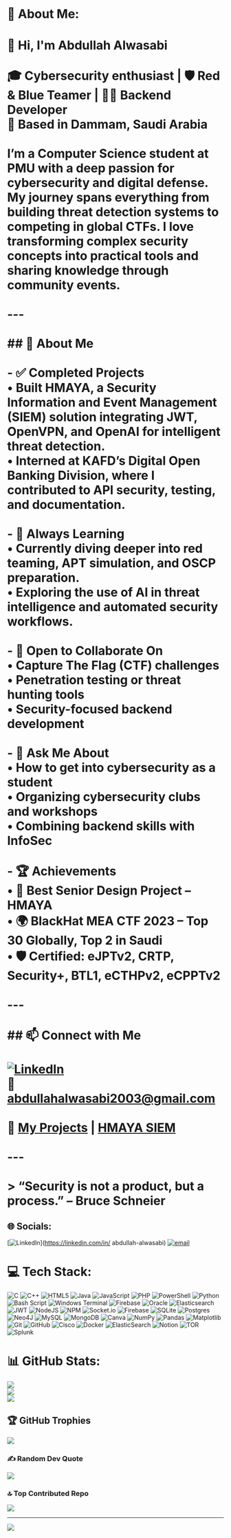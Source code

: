 # 💫 About Me:
# 👋 Hi, I'm Abdullah Alwasabi<br><br>🎓 Cybersecurity enthusiast | 🛡️ Red & Blue Teamer | 👨‍💻 Backend Developer  <br>📍 Based in Dammam, Saudi Arabia<br><br>I’m a Computer Science student at PMU with a deep passion for cybersecurity and digital defense. My journey spans everything from building threat detection systems to competing in global CTFs. I love transforming complex security concepts into practical tools and sharing knowledge through community events.<br><br>---<br><br>## 🚀 About Me<br><br>- ✅ **Completed Projects**  <br>  • Built **HMAYA**, a Security Information and Event Management (SIEM) solution integrating JWT, OpenVPN, and OpenAI for intelligent threat detection.  <br>  • Interned at **KAFD’s Digital Open Banking Division**, where I contributed to API security, testing, and documentation.<br><br>- 🧠 **Always Learning**  <br>  • Currently diving deeper into **red teaming**, **APT simulation**, and **OSCP preparation**.  <br>  • Exploring the use of AI in threat intelligence and automated security workflows.<br><br>- 🤝 **Open to Collaborate On**  <br>  • Capture The Flag (CTF) challenges  <br>  • Penetration testing or threat hunting tools  <br>  • Security-focused backend development<br><br>- 💬 **Ask Me About**  <br>  • How to get into cybersecurity as a student  <br>  • Organizing cybersecurity clubs and workshops  <br>  • Combining backend skills with InfoSec<br><br>- 🏆 **Achievements**  <br>  • 🥇 Best Senior Design Project – HMAYA  <br>  • 🌍 BlackHat MEA CTF 2023 – Top 30 Globally, Top 2 in Saudi  <br>  • 🛡️ Certified: eJPTv2, CRTP, Security+, BTL1, eCTHPv2, eCPPTv2<br><br>---<br><br>## 📫 Connect with Me<br><br>[![LinkedIn](https://img.shields.io/badge/LinkedIn-AbdullahAlwasabi-blue?logo=linkedin)](https://www.linkedin.com/in/abdullah-alwasabi)  <br>📧 abdullahalwasabi2003@gmail.com<br><br>🔗 [My Projects](https://github.com/AMT-ABDULLAH) | [HMAYA SIEM](https://github.com/AMT-ABDULLAH/HMAYA)<br><br>---<br><br>> “Security is not a product, but a process.” – Bruce Schneier  <br>


## 🌐 Socials:
[![LinkedIn](https://img.shields.io/badge/LinkedIn-%230077B5.svg?logo=linkedin&logoColor=white)](https://linkedin.com/in/	abdullah-alwasabi) [![email](https://img.shields.io/badge/Email-D14836?logo=gmail&logoColor=white)](mailto:abdullahalwasabi2003@gmail.com) 

# 💻 Tech Stack:
![C](https://img.shields.io/badge/c-%2300599C.svg?style=for-the-badge&logo=c&logoColor=white) ![C++](https://img.shields.io/badge/c++-%2300599C.svg?style=for-the-badge&logo=c%2B%2B&logoColor=white) ![HTML5](https://img.shields.io/badge/html5-%23E34F26.svg?style=for-the-badge&logo=html5&logoColor=white) ![Java](https://img.shields.io/badge/java-%23ED8B00.svg?style=for-the-badge&logo=openjdk&logoColor=white) ![JavaScript](https://img.shields.io/badge/javascript-%23323330.svg?style=for-the-badge&logo=javascript&logoColor=%23F7DF1E) ![PHP](https://img.shields.io/badge/php-%23777BB4.svg?style=for-the-badge&logo=php&logoColor=white) ![PowerShell](https://img.shields.io/badge/PowerShell-%235391FE.svg?style=for-the-badge&logo=powershell&logoColor=white) ![Python](https://img.shields.io/badge/python-3670A0?style=for-the-badge&logo=python&logoColor=ffdd54) ![Bash Script](https://img.shields.io/badge/bash_script-%23121011.svg?style=for-the-badge&logo=gnu-bash&logoColor=white) ![Windows Terminal](https://img.shields.io/badge/Windows%20Terminal-%234D4D4D.svg?style=for-the-badge&logo=windows-terminal&logoColor=white) ![Firebase](https://img.shields.io/badge/firebase-%23039BE5.svg?style=for-the-badge&logo=firebase) ![Oracle](https://img.shields.io/badge/Oracle-F80000?style=for-the-badge&logo=oracle&logoColor=white) ![Elasticsearch](https://img.shields.io/badge/elasticsearch-%230377CC.svg?style=for-the-badge&logo=elasticsearch&logoColor=white) ![JWT](https://img.shields.io/badge/JWT-black?style=for-the-badge&logo=JSON%20web%20tokens) ![NodeJS](https://img.shields.io/badge/node.js-6DA55F?style=for-the-badge&logo=node.js&logoColor=white) ![NPM](https://img.shields.io/badge/NPM-%23CB3837.svg?style=for-the-badge&logo=npm&logoColor=white) ![Socket.io](https://img.shields.io/badge/Socket.io-black?style=for-the-badge&logo=socket.io&badgeColor=010101) ![Firebase](https://img.shields.io/badge/firebase-a08021?style=for-the-badge&logo=firebase&logoColor=ffcd34) ![SQLite](https://img.shields.io/badge/sqlite-%2307405e.svg?style=for-the-badge&logo=sqlite&logoColor=white) ![Postgres](https://img.shields.io/badge/postgres-%23316192.svg?style=for-the-badge&logo=postgresql&logoColor=white) ![Neo4J](https://img.shields.io/badge/Neo4j-008CC1?style=for-the-badge&logo=neo4j&logoColor=white) ![MySQL](https://img.shields.io/badge/mysql-4479A1.svg?style=for-the-badge&logo=mysql&logoColor=white) ![MongoDB](https://img.shields.io/badge/MongoDB-%234ea94b.svg?style=for-the-badge&logo=mongodb&logoColor=white) ![Canva](https://img.shields.io/badge/Canva-%2300C4CC.svg?style=for-the-badge&logo=Canva&logoColor=white) ![NumPy](https://img.shields.io/badge/numpy-%23013243.svg?style=for-the-badge&logo=numpy&logoColor=white) ![Pandas](https://img.shields.io/badge/pandas-%23150458.svg?style=for-the-badge&logo=pandas&logoColor=white) ![Matplotlib](https://img.shields.io/badge/Matplotlib-%23ffffff.svg?style=for-the-badge&logo=Matplotlib&logoColor=black) ![Git](https://img.shields.io/badge/git-%23F05033.svg?style=for-the-badge&logo=git&logoColor=white) ![GitHub](https://img.shields.io/badge/github-%23121011.svg?style=for-the-badge&logo=github&logoColor=white) ![Cisco](https://img.shields.io/badge/cisco-%23049fd9.svg?style=for-the-badge&logo=cisco&logoColor=black) ![Docker](https://img.shields.io/badge/docker-%230db7ed.svg?style=for-the-badge&logo=docker&logoColor=white) ![ElasticSearch](https://img.shields.io/badge/-ElasticSearch-005571?style=for-the-badge&logo=elasticsearch) ![Notion](https://img.shields.io/badge/Notion-%23000000.svg?style=for-the-badge&logo=notion&logoColor=white) ![TOR](https://img.shields.io/badge/tor-%237E4798.svg?style=for-the-badge&logo=tor-project&logoColor=white) ![Splunk](https://img.shields.io/badge/splunk-%23000000.svg?style=for-the-badge&logo=splunk&logoColor=white)
# 📊 GitHub Stats:
![](https://github-readme-stats.vercel.app/api?username=Abdullah&theme=dark&hide_border=false&include_all_commits=true&count_private=true)<br/>
![](https://nirzak-streak-stats.vercel.app/?user=Abdullah&theme=dark&hide_border=false)<br/>
![](https://github-readme-stats.vercel.app/api/top-langs/?username=Abdullah&theme=dark&hide_border=false&include_all_commits=true&count_private=true&layout=compact)

## 🏆 GitHub Trophies
![](https://github-profile-trophy.vercel.app/?username=Abdullah&theme=dark&no-frame=false&no-bg=false&margin-w=4)

### ✍️ Random Dev Quote
![](https://quotes-github-readme.vercel.app/api?type=horizontal&theme=dark)

### 🔝 Top Contributed Repo
![](https://github-contributor-stats.vercel.app/api?username=Abdullah&limit=5&theme=dark&combine_all_yearly_contributions=true)

---
[![](https://visitcount.itsvg.in/api?id=Abdullah&icon=0&color=0)](https://visitcount.itsvg.in)

<!-- Proudly created with GPRM ( https://gprm.itsvg.in ) -->
